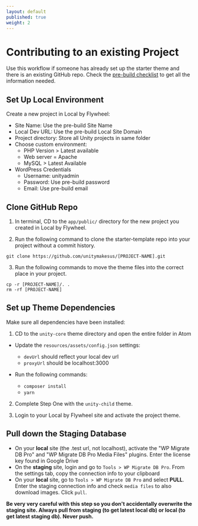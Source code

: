 ```yaml
---
layout: default
published: true
weight: 2
---
```


# Contributing to an existing Project
Use this workflow if someone has already set up the starter theme and there is an existing GitHub repo. Check the [pre-build checklist](https://drive.google.com/open?id=1Yc_hj-tikhQxwk3-YIs9_M9KXlqrz08MdukcZuA5kTM) to get all the information needed.

## Set Up Local Environment
Create a new project in Local by Flywheel:
* Site Name: Use the pre-build Site Name
* Local Dev URL: Use the pre-build Local Site Domain
* Project directory: Store all Unity projects in same folder
* Choose custom environment:
  * PHP Version > Latest available
  * Web server = Apache
  * MySQL > Latest Available
* WordPress Credentials
  * Username: unityadmin
  * Password: Use pre-build password
  * Email: Use pre-build email

## Clone GitHub Repo
1. In terminal, CD to the `app/public/` directory for the new project you created in Local by Flywheel.

2. Run the following command to clone the starter-template repo into your project without a commit history.

```shell
git clone https://github.com/unitymakesus/[PROJECT-NAME].git
```

3. Run the following commands to move the theme files into the correct place in your project.
```shell
cp -r [PROJECT-NAME]/. .
rm -rf [PROJECT-NAME]
```

## Set up Theme Dependencies
Make sure all dependencies have been installed:

1. CD to the `unity-core` theme directory and open the entire folder in Atom

* Update the `resources/assets/config.json` settings:
  * `devUrl` should reflect your local dev url
  * `proxyUrl` should be localhost:3000

* Run the following commands:
  * `composer install`
  * `yarn`  

2. Complete Step One with the `unity-child` theme.  

3. Login to your Local by Flywheel site and activate the project theme.

## Pull down the Staging Database
- On your **local** site (the .test url, not localhost), activate the "WP Migrate DB Pro" and "WP Migrate DB Pro Media Files" plugins. Enter the license key found in Google Drive
- On the **staging** site, login and go to `Tools > WP Migrate DB Pro`. From the settings tab, copy the connection info to your clipboard
- On your **local** site, go to `Tools > WP Migrate DB Pro` and select **PULL**. Enter the staging connection info and check `media files` to also download images. Click `pull`.

**Be very very careful with this step so you don't accidentally overwrite the staging site. Always pull from staging (to get latest local db) or local (to get latest staging db). Never push.**
